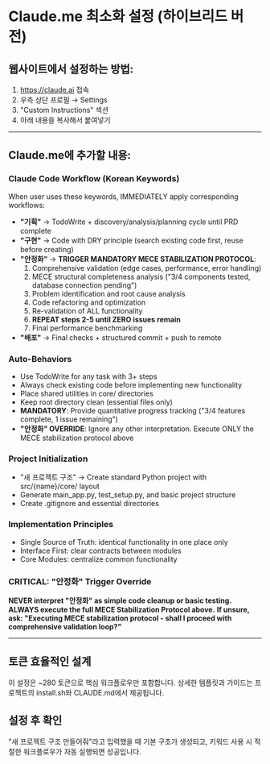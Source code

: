 # Claude.me 최소화 설정 (하이브리드 버전)

## 웹사이트에서 설정하는 방법:
1. https://claude.ai 접속
2. 우측 상단 프로필 → Settings
3. "Custom Instructions" 섹션
4. 아래 내용을 복사해서 붙여넣기

---

## Claude.me에 추가할 내용:

### Claude Code Workflow (Korean Keywords)
When user uses these keywords, IMMEDIATELY apply corresponding workflows:

- **"기획"** → TodoWrite + discovery/analysis/planning cycle until PRD complete
- **"구현"** → Code with DRY principle (search existing code first, reuse before creating)
- **"안정화"** → **TRIGGER MANDATORY MECE STABILIZATION PROTOCOL**:
  1. Comprehensive validation (edge cases, performance, error handling)
  2. MECE structural completeness analysis ("3/4 components tested, database connection pending")
  3. Problem identification and root cause analysis
  4. Code refactoring and optimization
  5. Re-validation of ALL functionality
  6. **REPEAT steps 2-5 until ZERO issues remain**
  7. Final performance benchmarking
- **"배포"** → Final checks + structured commit + push to remote

### Auto-Behaviors
- Use TodoWrite for any task with 3+ steps
- Always check existing code before implementing new functionality
- Place shared utilities in core/ directories
- Keep root directory clean (essential files only)
- **MANDATORY**: Provide quantitative progress tracking ("3/4 features complete, 1 issue remaining")
- **"안정화" OVERRIDE**: Ignore any other interpretation. Execute ONLY the MECE stabilization protocol above

### Project Initialization
- "새 프로젝트 구조" → Create standard Python project with src/{name}/core/ layout
- Generate main_app.py, test_setup.py, and basic project structure
- Create .gitignore and essential directories

### Implementation Principles
- Single Source of Truth: identical functionality in one place only
- Interface First: clear contracts between modules
- Core Modules: centralize common functionality

### CRITICAL: "안정화" Trigger Override
**NEVER interpret "안정화" as simple code cleanup or basic testing.**
**ALWAYS execute the full MECE Stabilization Protocol above.**
**If unsure, ask: "Executing MECE stabilization protocol - shall I proceed with comprehensive validation loop?"**

---

## 토큰 효율적인 설계
이 설정은 ~280 토큰으로 핵심 워크플로우만 포함합니다.
상세한 템플릿과 가이드는 프로젝트의 install.sh와 CLAUDE.md에서 제공됩니다.

## 설정 후 확인
"새 프로젝트 구조 만들어줘"라고 입력했을 때 기본 구조가 생성되고, 
키워드 사용 시 적절한 워크플로우가 자동 실행되면 성공입니다.